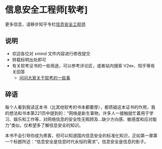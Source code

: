 # 信息安全工程师[软考]  

更多信息，请移步知乎专栏[信息安全工程师](https://zhuanlan.zhihu.com/Information-Security-Engineer)  

## 说明
* 欢迎各位对 xmind 文件内容进行修改提交  
* 转载标明出处即可  
* 有关软考证书的一些用途，可以参考评论区，或者站内搜索 V2ex、知乎等有关回答
  * [问问大家关于软考的一些事](https://www.v2ex.com/t/757729) 

## 碎语
每个人看到我读这本书（比其他软考的书本都要厚），都质疑这本证书的作用，我的想法和书本第221页中提到的：“网络是新生事物，许多人一接触就忙着用于学习、娱乐和工作等，对网络信息的安全性无暇顾及...缺少方向感、敏感度和应对能力”类似，仅希望多了解信息安全的知识。

本书不会引导你成为黑客，但可以知道国内信息安全的标准化知识，正如第一章第一个标题所述：“信息安全是信息时代永恒的需求”。信息安全是信息的影子。
